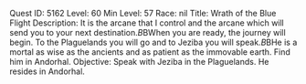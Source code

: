 Quest ID: 5162
Level: 60
Min Level: 57
Race: nil
Title: Wrath of the Blue Flight
Description: It is the arcane that I control and the arcane which will send you to your next destination.$B$BWhen you are ready, the journey will begin. To the Plaguelands you will go and to Jeziba you will speak.$B$BHe is a mortal as wise as the ancients and as patient as the immovable earth. Find him in Andorhal.
Objective: Speak with Jeziba in the Plaguelands. He resides in Andorhal.
